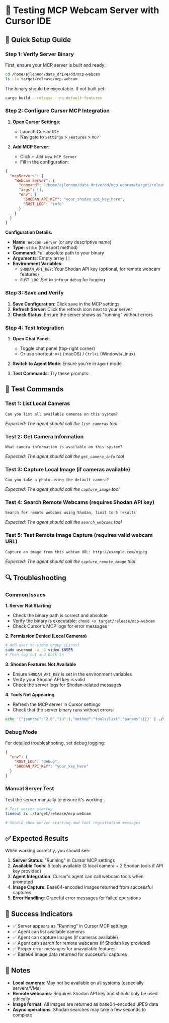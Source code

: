 # 🎯 Testing MCP Webcam Server with Cursor IDE

## 🚀 Quick Setup Guide

### Step 1: Verify Server Binary
First, ensure your MCP server is built and ready:

```bash
cd /home/ajlennon/data_drive/dd/mcp-webcam
ls -la target/release/mcp-webcam
```

The binary should be executable. If not built yet:
```bash
cargo build --release --no-default-features
```

### Step 2: Configure Cursor MCP Integration

1. **Open Cursor Settings**:
   - Launch Cursor IDE
   - Navigate to `Settings` > `Features` > `MCP`

2. **Add MCP Server**:
   - Click `+ Add New MCP Server`
   - Fill in the configuration:

```json
{
  "mcpServers": {
    "Webcam Server": {
      "command": "/home/ajlennon/data_drive/dd/mcp-webcam/target/release/mcp-webcam",
      "args": [],
      "env": {
        "SHODAN_API_KEY": "your_shodan_api_key_here",
        "RUST_LOG": "info"
      }
    }
  }
}
```

**Configuration Details:**
- **Name**: `Webcam Server` (or any descriptive name)
- **Type**: `stdio` (transport method)
- **Command**: Full absolute path to your binary
- **Arguments**: Empty array `[]`
- **Environment Variables**:
  - `SHODAN_API_KEY`: Your Shodan API key (optional, for remote webcam features)
  - `RUST_LOG`: Set to `info` or `debug` for logging

### Step 3: Save and Verify

1. **Save Configuration**: Click save in the MCP settings
2. **Refresh Server**: Click the refresh icon next to your server
3. **Check Status**: Ensure the server shows as "running" without errors

### Step 4: Test Integration

1. **Open Chat Panel**: 
   - Toggle chat panel (top-right corner)
   - Or use shortcut: `⌘+i` (macOS) / `Ctrl+i` (Windows/Linux)

2. **Switch to Agent Mode**: Ensure you're in `Agent` mode

3. **Test Commands**: Try these prompts:

## 🧪 Test Commands

### Test 1: List Local Cameras
```
Can you list all available cameras on this system?
```
*Expected: The agent should call the `list_cameras` tool*

### Test 2: Get Camera Information
```
What camera information is available on this system?
```
*Expected: The agent should call the `get_camera_info` tool*

### Test 3: Capture Local Image (if cameras available)
```
Can you take a photo using the default camera?
```
*Expected: The agent should call the `capture_image` tool*

### Test 4: Search Remote Webcams (requires Shodan API key)
```
Search for remote webcams using Shodan, limit to 5 results
```
*Expected: The agent should call the `search_webcams` tool*

### Test 5: Test Remote Image Capture (requires valid webcam URL)
```
Capture an image from this webcam URL: http://example.com/mjpeg
```
*Expected: The agent should call the `capture_remote_image` tool*

## 🔍 Troubleshooting

### Common Issues

**1. Server Not Starting**
- Check the binary path is correct and absolute
- Verify the binary is executable: `chmod +x target/release/mcp-webcam`
- Check Cursor's MCP logs for error messages

**2. Permission Denied (Local Cameras)**
```bash
# Add user to video group (Linux)
sudo usermod -a -G video $USER
# Then log out and back in
```

**3. Shodan Features Not Available**
- Ensure `SHODAN_API_KEY` is set in the environment variables
- Verify your Shodan API key is valid
- Check the server logs for Shodan-related messages

**4. Tools Not Appearing**
- Refresh the MCP server in Cursor settings
- Check that the server binary runs without errors:
```bash
echo '{"jsonrpc":"2.0","id":1,"method":"tools/list","params":{}}' | ./target/release/mcp-webcam
```

### Debug Mode

For detailed troubleshooting, set debug logging:
```json
{
  "env": {
    "RUST_LOG": "debug",
    "SHODAN_API_KEY": "your_key_here"
  }
}
```

### Manual Server Test

Test the server manually to ensure it's working:
```bash
# Test server startup
timeout 3s ./target/release/mcp-webcam

# Should show server starting and tool registration messages
```

## ✅ Expected Results

When working correctly, you should see:

1. **Server Status**: "Running" in Cursor MCP settings
2. **Available Tools**: 5 tools available (3 local camera + 2 Shodan tools if API key provided)
3. **Agent Integration**: Cursor's agent can call webcam tools when prompted
4. **Image Capture**: Base64-encoded images returned from successful captures
5. **Error Handling**: Graceful error messages for failed operations

## 🎉 Success Indicators

- ✅ Server appears as "Running" in Cursor MCP settings
- ✅ Agent can list available cameras
- ✅ Agent can capture images (if cameras available)
- ✅ Agent can search for remote webcams (if Shodan key provided)
- ✅ Proper error messages for unavailable features
- ✅ Base64 image data returned for successful captures

## 📝 Notes

- **Local cameras**: May not be available on all systems (especially servers/VMs)
- **Remote webcams**: Requires Shodan API key and should only be used ethically
- **Image format**: All images are returned as base64-encoded JPEG data
- **Async operations**: Shodan searches may take a few seconds to complete
